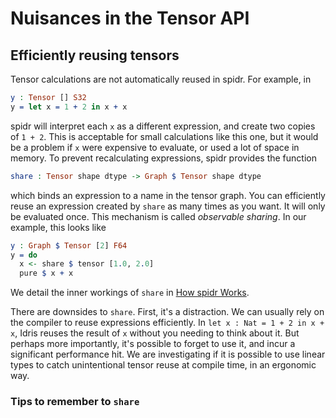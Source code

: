 <!--
Copyright 2023 Joel Berkeley

Licensed under the Apache License, Version 2.0 (the "License");
you may not use this file except in compliance with the License.
You may obtain a copy of the License at

    http://www.apache.org/licenses/LICENSE-2.0

Unless required by applicable law or agreed to in writing, software
distributed under the License is distributed on an "AS IS" BASIS,
WITHOUT WARRANTIES OR CONDITIONS OF ANY KIND, either express or implied.
See the License for the specific language governing permissions and
limitations under the License.
-->
# Nuisances in the Tensor API

## Efficiently reusing tensors

Tensor calculations are not automatically reused in spidr. For example, in
```idris
y : Tensor [] S32
y = let x = 1 + 2 in x + x
```
spidr will interpret each `x` as a different expression, and create two copies of `1 + 2`. This is acceptable for small calculations like this one, but it would be a problem if `x` were expensive to evaluate, or used a lot of space in memory. To prevent recalculating expressions, spidr provides the function
```idris
share : Tensor shape dtype -> Graph $ Tensor shape dtype
```
which binds an expression to a name in the tensor graph. You can efficiently reuse an expression created by `share` as many times as you want. It will only be evaluated once.  This mechanism is called _observable sharing_. In our example, this looks like
```idris
y : Graph $ Tensor [2] F64
y = do
  x <- share $ tensor [1.0, 2.0]
  pure $ x + x 
```
We detail the inner workings of `share` in [How spidr Works](HowSpidrWorks.md).

There are downsides to `share`. First, it's a distraction. We can usually rely on the compiler to reuse expressions efficiently. In `let x : Nat = 1 + 2 in x + x`, Idris reuses the result of `x` without you needing to think about it. But perhaps more importantly, it's possible to forget to use it, and incur a significant performance hit. We are investigating if it is possible to use linear types to catch unintentional tensor reuse at compile time, in an ergonomic way.

### Tips to remember to `share`
